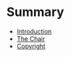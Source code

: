 # Summary

* [Introduction](INTRODUCTION.md)
* [The Chair](TheChair.md)
* [Copyright](COPYRIGHT.md)

